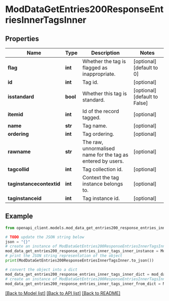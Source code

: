 # ModDataGetEntries200ResponseEntriesInnerTagsInner


## Properties

Name | Type | Description | Notes
------------ | ------------- | ------------- | -------------
**flag** | **int** | Whether the tag is flagged as inappropriate. | [optional] [default to 0]
**id** | **int** | Tag id. | [optional] 
**isstandard** | **bool** | Whether this tag is standard. | [optional] [default to False]
**itemid** | **int** | Id of the record tagged. | [optional] 
**name** | **str** | Tag name. | [optional] 
**ordering** | **int** | Tag ordering. | [optional] 
**rawname** | **str** | The raw, unnormalised name for the tag as entered by users. | [optional] 
**tagcollid** | **int** | Tag collection id. | [optional] 
**taginstancecontextid** | **int** | Context the tag instance belongs to. | [optional] 
**taginstanceid** | **int** | Tag instance id. | [optional] 

## Example

```python
from openapi_client.models.mod_data_get_entries200_response_entries_inner_tags_inner import ModDataGetEntries200ResponseEntriesInnerTagsInner

# TODO update the JSON string below
json = "{}"
# create an instance of ModDataGetEntries200ResponseEntriesInnerTagsInner from a JSON string
mod_data_get_entries200_response_entries_inner_tags_inner_instance = ModDataGetEntries200ResponseEntriesInnerTagsInner.from_json(json)
# print the JSON string representation of the object
print(ModDataGetEntries200ResponseEntriesInnerTagsInner.to_json())

# convert the object into a dict
mod_data_get_entries200_response_entries_inner_tags_inner_dict = mod_data_get_entries200_response_entries_inner_tags_inner_instance.to_dict()
# create an instance of ModDataGetEntries200ResponseEntriesInnerTagsInner from a dict
mod_data_get_entries200_response_entries_inner_tags_inner_from_dict = ModDataGetEntries200ResponseEntriesInnerTagsInner.from_dict(mod_data_get_entries200_response_entries_inner_tags_inner_dict)
```
[[Back to Model list]](../README.md#documentation-for-models) [[Back to API list]](../README.md#documentation-for-api-endpoints) [[Back to README]](../README.md)


